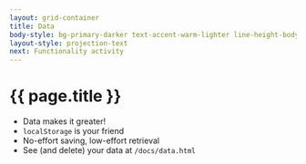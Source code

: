 ```yaml
---
layout: grid-container
title: Data
body-style: bg-primary-darker text-accent-warm-lighter line-height-body-4 padding-bottom-9 font-body-lg slide
layout-style: projection-text
next: Functionality activity
---
```


# {{ page.title }}

- Data makes it greater!
- `localStorage` is your friend
- No-effort saving, low-effort retrieval
- See (and delete) your data at `/docs/data.html`